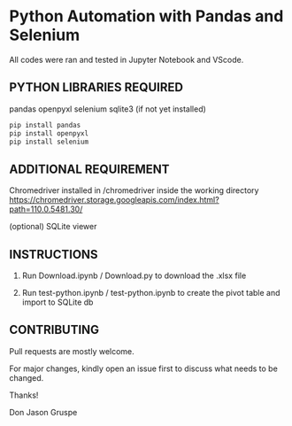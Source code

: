 # Python Automation with Pandas and Selenium

All codes were ran and tested in Jupyter Notebook and VScode.

## PYTHON LIBRARIES REQUIRED

pandas
openpyxl
selenium
sqlite3 (if not yet installed)

```bash
pip install pandas
pip install openpyxl
pip install selenium
```

## ADDITIONAL REQUIREMENT

Chromedriver installed in /chromedriver inside the working directory
https://chromedriver.storage.googleapis.com/index.html?path=110.0.5481.30/

(optional) SQLite viewer

## INSTRUCTIONS

1. Run Download.ipynb / Download.py to download the .xlsx file

2. Run test-python.ipynb / test-python.ipynb to create the pivot table and import to SQLite db

## CONTRIBUTING

Pull requests are mostly welcome. 

For major changes, kindly open an issue first to discuss what needs to be changed.

Thanks!

Don Jason Gruspe
